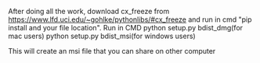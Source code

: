 After doing all the work, download cx_freeze from https://www.lfd.uci.edu/~gohlke/pythonlibs/#cx_freeze and run in cmd "pip install and your file location".
Run in CMD
python setup.py bdist_dmg(for mac users)
python setup.py bdist_msi(for windows users)


This will create an msi file that you can share on other computer
